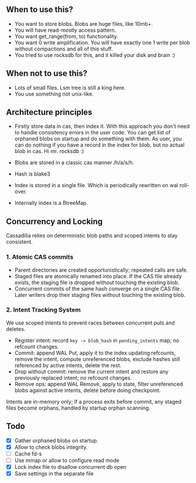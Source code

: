 ## When to use this?

- You want to store blobs. Blobs are huge files, like 10mb+.
- You will have read-mostly access pattern.
- You want get_range(from, to) functionality.
- You want 0 write amplification. You will have exactly one 1 write per blob
  without compactions and all of this stuff.
- You tried to use rocksdb for this, and it killed your disk and brain :)

## When not to use this?

- Lots of small files. Lsm tree is still a king here.
- You use something not unix-like.

## Architecture principles

- Firstly store data in cas, then index it. With this approach you don't need
  to handle consistency errors in the user code. You can get list of orphaned
  blobs on startup and do something with them.
  As user, you can do nothing if you have a record in the index for blob, but no
  actual blob in cas.
  Hi mr. rocksdb :)

- Blobs are stored in a classic cas manner /h/a/s/h.
- Hash is blake3
- Index is stored in a single file. Which is periodically rewritten on wal
  roll-over.
- Internally index is a BtreeMap.

## Concurrency and Locking

Cassadilia relies on deterministic blob paths and scoped intents to stay
consistent.

### 1. Atomic CAS commits

- Parent directories are created opportunistically; repeated calls are safe.
- Staged files are atomically renamed into place. If the CAS file already
  exists, the staging file is dropped without touching the existing blob.
- Concurrent commits of the same hash converge on a single CAS file. Later
  writers drop their staging files without touching the existing blob.

### 2. Intent Tracking System

We use scoped intents to prevent races between concurrent puts and deletes.

- Register intent: record `key -> blob_hash` in `pending_intents` map; no
  refcount changes.
- Commit: append WAL Put, apply it to the index updating refcounts, remove the
  intent, compute unreferenced blobs, exclude hashes still referenced by active
  intents, delete the rest.
- Drop without commit: remove the current intent and restore any previously
  replaced intent; no refcount changes.
- Remove ops: append WAL Remove, apply to state, filter unreferenced blobs
  against active intents, delete before doing checkpoint.

Intents are in-memory only; if a process exits before commit, any staged files
become orphans, handled by startup orphan scanning.

## Todo

- [x] Gather orphaned blobs on startup.
- [x] Allow to check blobs integrity.
- [ ] Cache fd-s
- [ ] Use mmap or allow to configure read mode
- [x] Lock index file to disallow concurrent db open
- [x] Save settings in the separate file
